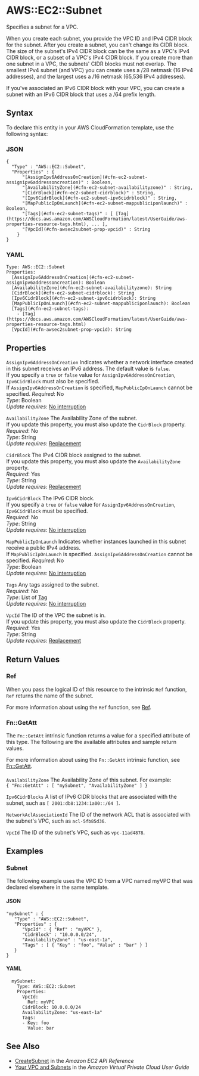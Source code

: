 # AWS::EC2::Subnet<a name="aws-resource-ec2-subnet"></a>

Specifies a subnet for a VPC\.

When you create each subnet, you provide the VPC ID and IPv4 CIDR block for the subnet\. After you create a subnet, you can't change its CIDR block\. The size of the subnet's IPv4 CIDR block can be the same as a VPC's IPv4 CIDR block, or a subset of a VPC's IPv4 CIDR block\. If you create more than one subnet in a VPC, the subnets' CIDR blocks must not overlap\. The smallest IPv4 subnet \(and VPC\) you can create uses a /28 netmask \(16 IPv4 addresses\), and the largest uses a /16 netmask \(65,536 IPv4 addresses\)\.

If you've associated an IPv6 CIDR block with your VPC, you can create a subnet with an IPv6 CIDR block that uses a /64 prefix length\. 

## Syntax<a name="aws-resource-ec2-subnet-syntax"></a>

To declare this entity in your AWS CloudFormation template, use the following syntax:

### JSON<a name="aws-resource-ec2-subnet-syntax.json"></a>

```
{
  "Type" : "AWS::EC2::Subnet",
  "Properties" : {
      "[AssignIpv6AddressOnCreation](#cfn-ec2-subnet-assignipv6addressoncreation)" : Boolean,
      "[AvailabilityZone](#cfn-ec2-subnet-availabilityzone)" : String,
      "[CidrBlock](#cfn-ec2-subnet-cidrblock)" : String,
      "[Ipv6CidrBlock](#cfn-ec2-subnet-ipv6cidrblock)" : String,
      "[MapPublicIpOnLaunch](#cfn-ec2-subnet-mappubliciponlaunch)" : Boolean,
      "[Tags](#cfn-ec2-subnet-tags)" : [ [Tag](https://docs.aws.amazon.com/AWSCloudFormation/latest/UserGuide/aws-properties-resource-tags.html), ... ],
      "[VpcId](#cfn-awsec2subnet-prop-vpcid)" : String
    }
}
```

### YAML<a name="aws-resource-ec2-subnet-syntax.yaml"></a>

```
Type: AWS::EC2::Subnet
Properties: 
  [AssignIpv6AddressOnCreation](#cfn-ec2-subnet-assignipv6addressoncreation): Boolean
  [AvailabilityZone](#cfn-ec2-subnet-availabilityzone): String
  [CidrBlock](#cfn-ec2-subnet-cidrblock): String
  [Ipv6CidrBlock](#cfn-ec2-subnet-ipv6cidrblock): String
  [MapPublicIpOnLaunch](#cfn-ec2-subnet-mappubliciponlaunch): Boolean
  [Tags](#cfn-ec2-subnet-tags): 
    - [Tag](https://docs.aws.amazon.com/AWSCloudFormation/latest/UserGuide/aws-properties-resource-tags.html)
  [VpcId](#cfn-awsec2subnet-prop-vpcid): String
```

## Properties<a name="aws-resource-ec2-subnet-properties"></a>

`AssignIpv6AddressOnCreation`  <a name="cfn-ec2-subnet-assignipv6addressoncreation"></a>
Indicates whether a network interface created in this subnet receives an IPv6 address\. The default value is `false`\.   
If you specify a `true` or `false` value for `AssignIpv6AddressOnCreation`, `Ipv6CidrBlock` must also be specified\.  
If `AssignIpv6AddressOnCreation` is specified, `MapPublicIpOnLaunch` cannot be specified\.
*Required*: No  
*Type*: Boolean  
*Update requires*: [No interruption](https://docs.aws.amazon.com/AWSCloudFormation/latest/UserGuide/using-cfn-updating-stacks-update-behaviors.html#update-no-interrupt)

`AvailabilityZone`  <a name="cfn-ec2-subnet-availabilityzone"></a>
The Availability Zone of the subnet\.  
If you update this property, you must also update the `CidrBlock` property\.
*Required*: No  
*Type*: String  
*Update requires*: [Replacement](https://docs.aws.amazon.com/AWSCloudFormation/latest/UserGuide/using-cfn-updating-stacks-update-behaviors.html#update-replacement)

`CidrBlock`  <a name="cfn-ec2-subnet-cidrblock"></a>
The IPv4 CIDR block assigned to the subnet\.  
If you update this property, you must also update the `AvailabilityZone` property\.  
*Required*: Yes  
*Type*: String  
*Update requires*: [Replacement](https://docs.aws.amazon.com/AWSCloudFormation/latest/UserGuide/using-cfn-updating-stacks-update-behaviors.html#update-replacement)

`Ipv6CidrBlock`  <a name="cfn-ec2-subnet-ipv6cidrblock"></a>
The IPv6 CIDR block\.  
If you specify a `true` or `false` value for `AssignIpv6AddressOnCreation`, `Ipv6CidrBlock` must be specified\.  
*Required*: No  
*Type*: String  
*Update requires*: [No interruption](https://docs.aws.amazon.com/AWSCloudFormation/latest/UserGuide/using-cfn-updating-stacks-update-behaviors.html#update-no-interrupt)

`MapPublicIpOnLaunch`  <a name="cfn-ec2-subnet-mappubliciponlaunch"></a>
Indicates whether instances launched in this subnet receive a public IPv4 address\.  
If `MapPublicIpOnLaunch` is specified\. `AssignIpv6AddressOnCreation` cannot be specified\.
*Required*: No  
*Type*: Boolean  
*Update requires*: [No interruption](https://docs.aws.amazon.com/AWSCloudFormation/latest/UserGuide/using-cfn-updating-stacks-update-behaviors.html#update-no-interrupt)

`Tags`  <a name="cfn-ec2-subnet-tags"></a>
Any tags assigned to the subnet\.  
*Required*: No  
*Type*: List of [Tag](https://docs.aws.amazon.com/AWSCloudFormation/latest/UserGuide/aws-properties-resource-tags.html)  
*Update requires*: [No interruption](https://docs.aws.amazon.com/AWSCloudFormation/latest/UserGuide/using-cfn-updating-stacks-update-behaviors.html#update-no-interrupt)

`VpcId`  <a name="cfn-awsec2subnet-prop-vpcid"></a>
The ID of the VPC the subnet is in\.  
If you update this property, you must also update the `CidrBlock` property\.
*Required*: Yes  
*Type*: String  
*Update requires*: [Replacement](https://docs.aws.amazon.com/AWSCloudFormation/latest/UserGuide/using-cfn-updating-stacks-update-behaviors.html#update-replacement)

## Return Values<a name="aws-resource-ec2-subnet-return-values"></a>

### Ref<a name="aws-resource-ec2-subnet-return-values-ref"></a>

When you pass the logical ID of this resource to the intrinsic `Ref` function, `Ref` returns the name of the subnet\.

For more information about using the `Ref` function, see [Ref](https://docs.aws.amazon.com/AWSCloudFormation/latest/UserGuide/intrinsic-function-reference-ref.html)\.

### Fn::GetAtt<a name="aws-resource-ec2-subnet-return-values-fn--getatt"></a>

The `Fn::GetAtt` intrinsic function returns a value for a specified attribute of this type\. The following are the available attributes and sample return values\.

For more information about using the `Fn::GetAtt` intrinsic function, see [Fn::GetAtt](https://docs.aws.amazon.com/AWSCloudFormation/latest/UserGuide/intrinsic-function-reference-getatt.html)\.

#### <a name="aws-resource-ec2-subnet-return-values-fn--getatt-fn--getatt"></a>

`AvailabilityZone`  <a name="AvailabilityZone-fn::getatt"></a>
The Availability Zone of this subnet\. For example:  
 `{ "Fn::GetAtt" : [ "mySubnet", "AvailabilityZone" ] } ` 

`Ipv6CidrBlocks`  <a name="Ipv6CidrBlocks-fn::getatt"></a>
A list of IPv6 CIDR blocks that are associated with the subnet, such as `[ 2001:db8:1234:1a00::/64 ]`\.

`NetworkAclAssociationId`  <a name="NetworkAclAssociationId-fn::getatt"></a>
The ID of the network ACL that is associated with the subnet's VPC, such as `acl-5fb85d36`\.

`VpcId`  <a name="VpcId-fn::getatt"></a>
The ID of the subnet's VPC, such as `vpc-11ad4878`\.

## Examples<a name="aws-resource-ec2-subnet--examples"></a>

### Subnet<a name="aws-resource-ec2-subnet--examples--Subnet"></a>

The following example uses the VPC ID from a VPC named myVPC that was declared elsewhere in the same template\.

#### JSON<a name="aws-resource-ec2-subnet--examples--Subnet--json"></a>

```
"mySubnet" : {
   "Type" : "AWS::EC2::Subnet",
   "Properties" : {
      "VpcId" : { "Ref" : "myVPC" },
      "CidrBlock" : "10.0.0.0/24",
      "AvailabilityZone" : "us-east-1a",
      "Tags" : [ { "Key" : "foo", "Value" : "bar" } ]
   }
}
```

#### YAML<a name="aws-resource-ec2-subnet--examples--Subnet--yaml"></a>

```
  mySubnet:
    Type: AWS::EC2::Subnet
    Properties:
      VpcId:
        Ref: myVPC
      CidrBlock: 10.0.0.0/24
      AvailabilityZone: "us-east-1a"
      Tags:
      - Key: foo
        Value: bar
```

## See Also<a name="aws-resource-ec2-subnet--seealso"></a>
+  [CreateSubnet](https://docs.aws.amazon.com/AWSEC2/latest/APIReference/API_CreateSubnet.html) in the *Amazon EC2 API Reference*
+  [Your VPC and Subnets](https://docs.aws.amazon.com/vpc/latest/userguide/VPC_Subnets.html) in the *Amazon Virtual Private Cloud User Guide*
